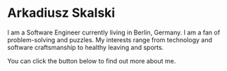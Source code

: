 # Arkadiusz Skalski

I am a Software Engineer currently living in Berlin, Germany. I am a fan of problem-solving and puzzles. My interests range from technology and software craftsmanship to healthy leaving and sports.

You can click the button below to find out more about me.
